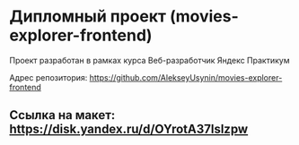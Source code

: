 # Дипломный проект (movies-explorer-frontend)
Проект разработан в рамках курса Веб-разработчик Яндекс Практикум 
  
Адрес репозитория: https://github.com/AlekseyUsynin/movies-explorer-frontend

## Ссылка на макет: https://disk.yandex.ru/d/OYrotA37lslzpw